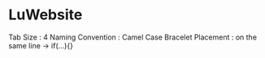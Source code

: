 # LuWebsite

Tab Size : 4
Naming Convention : Camel Case
Bracelet Placement : on the same line -> if(...){}